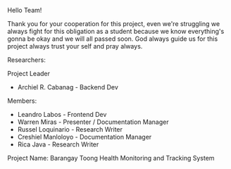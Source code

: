 Hello Team!

Thank you for your cooperation for this project, even we're struggling we always fight for this obligation as a student because we know everything's gonna be okay and we will all passed soon. God always guide us for this project always trust your self and pray always. 

Researchers:

Project Leader
- Archiel R. Cabanag - Backend Dev

Members:
- Leandro Labos - Frontend Dev
- Warren Miras - Presenter / Documentation Manager
- Russel Loquinario - Research Writer
- Creshiel Manloloyo - Documentation Manager
- Rica Java - Research Writer


Project Name: Barangay Toong Health Monitoring and Tracking System

